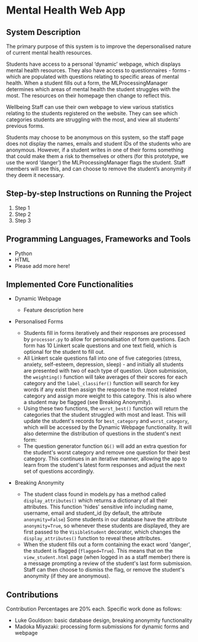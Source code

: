 # Mental Health Web App

## System Description

The primary purpose of this system is to improve the depersonalised nature of current mental health resources.

Students have access to a personal ‘dynamic’ webpage, which displays mental health resources. 
They also have access to questionnaires - forms - which are populated with questions relating to specific areas of mental health. 
When a student fills out a form, the MLProcessingManager determines which areas of mental health the student struggles with the most. 
The resources on their homepage then change to reflect this.

Wellbeing Staff can use their own webpage to view various statistics relating to the students registered on the website. 
They can see which categories students are struggling with the most, and view all students’ previous forms.

Students may choose to be anonymous on this system, so the staff page does not display the names, emails and student IDs of the students who are anonymous. 
However, if a student writes in one of their forms something that could make them a risk to themselves or others (for this prototype, we use the word ‘danger’) the MLProcessingManager flags the student. 
Staff members will see this, and can choose to remove the student’s anonymity if they deem it necessary.

## Step-by-step Instructions on Running the Project

1. Step 1
2. Step 2
3. Step 3

## Programming Languages, Frameworks and Tools

- Python
- HTML
- Please add more here!

## Implemented Core Functionalities

- Dynamic Webpage
  - Feature description here


- Personalised Forms
  - Students fill in forms iteratively and their responses are processed by `processor.py` to allow for personalisation of form questions. Each form has 10 Linkert scale questions and one text field, which is optional for the student to fill out.
  - All Linkert scale questions fall into one of five categories (stress, anxiety, self-esteem, depression, sleep) - and initially all students are presented with two of each type of question. Upon submission, the `weighting()` function will take averages of their scores for each category and the `label_classifer()` function will search for key words if any exist then assign the response to the most related category and assign more weight to this category. This is also where a student may be flagged (see Breaking Anonymity).
  - Using these two functions, the `worst_best()` function will return the categories that the student struggled with most and least. This will update the student's records for `best_category` and `worst_category`, which will be accessed by the Dynamic Webpage functionality. It will also determine the distribution of questions in the student's next form:
  - The question generator function `QG()` will add an extra question for the student's worst category and remove one question for their best category. This continues in an iterative manner, allowing the app to learn from the student's latest form responses and adjust the next set of questions accordingly.

  

- Breaking Anonymity
  - The student class found in models.py has a method called `display_attributes()` which returns a dictionary of all their attributes.
  This function 'hides' sensitive info including name, username, email and student_id (by default, the attribute `anonymity=False`)
  Some students in our database have the attribute `anonymity=True`, so whenever these students are displayed, they are first passed to the
  `VisibleStudent` decorator, which changes the `display_attributes()` function to reveal these attributes.
  - When the student fills out a form containing the exact word 'danger', the student is flagged (`flagged=True`). This means that on the
  `view_student.html` page (when logged in as a staff member) there is a message prompting a review of the student's last form submission.
  Staff can then choose to dismiss the flag, or remove the student's anonymity (if they are anonymous).


## Contributions

Contribution Percentages are 20% each. Specific work done as follows:
- Luke Gouldson: basic database design, breaking anonymity functionality
- Madoka Miyazaki: processing form submissions for dynamic forms and webpage
